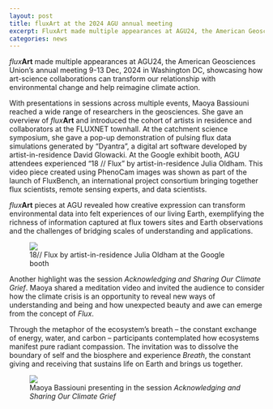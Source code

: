 ```yaml
---
layout: post
title: fluxArt at the 2024 AGU annual meeting
excerpt: FluxArt made multiple appearances at AGU24, the American Geosciences Union’s annual meeting 9-13 Dec, 2024 in Washington DC, showcasing how art-science collaborations can transform our relationship with environmental change and help reimagine climate action.
categories: news
---
```


<i>flux</i><b>Art</b> made multiple appearances at AGU24, the American Geosciences Union’s annual meeting 9-13 Dec, 2024 in Washington DC, showcasing how art-science collaborations can transform our relationship with environmental change and help reimagine climate action.

With presentations in sessions across multiple events, Maoya Bassiouni reached a wide range of researchers in the geosciences. She gave an overview of <i>flux</i><b>Art</b> and introduced the cohort of artists in residence and collaborators at the FLUXNET townhall. At the catchment science symposium, she gave a pop-up demonstration of pulsing flux data simulations generated by “Dyantra”, a digital art software developed by artist-in-residence David Glowacki. At the Google exhibit booth, AGU attendees experienced “18 // Flux” by artist-in-residence Julia Oldham. This video piece created using PhenoCam images was shown as part of the launch of FluxBench, an international project consortium bringing together flux scientists, remote sensing experts, and data scientists. 

<i>flux</i><b>Art</b> pieces at AGU revealed how creative expression can transform environmental data into felt experiences of our living Earth, exemplifying the richness of information captured at flux towers sites and Earth observations and the challenges of bridging scales of understanding and applications.

<figure>
	<img src="https://fluxnetart.github.io/images/agu_julia.png">
  <figcaption> 18// Flux by artist-in-residence Julia Oldham at the Google booth</figcaption>
</figure>

Another highlight was the session <i>Acknowledging and Sharing Our Climate Grief</i>. Maoya shared a meditation video and invited the audience to consider how the climate crisis is an opportunity to reveal new ways of understanding and being and how unexpected beauty and awe can emerge from the concept of <i>Flux</i>. 

Through the metaphor of the ecosystem’s breath – the constant exchange of energy, water, and carbon – participants contemplated how ecosystems manifest pure radiant compassion. The invitation was to dissolve the boundary of self and the biosphere and experience <i>Breath</i>, the constant giving and receiving that sustains life on Earth and brings us together.

<figure>
	<img src="https://fluxnetart.github.io/images/agu_maoya.png">
  <figcaption>Maoya Bassiouni presenting in the session <i>Acknowledging and Sharing Our Climate Grief</i></figcaption>
</figure>
